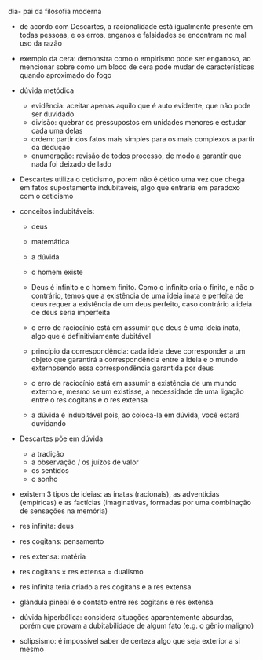dia- pai da filosofia moderna
- de acordo com Descartes, a racionalidade está igualmente presente em todas pessoas, e os erros, enganos e falsidades se encontram no mal uso da razão

- exemplo da cera: demonstra como o empirismo pode ser enganoso, ao mencionar sobre como um bloco de cera pode mudar de características quando aproximado do fogo

- dúvida metódica
	- evidência: aceitar apenas aquilo que é auto evidente, que não pode ser duvidado
	- divisão: quebrar os pressupostos em unidades menores e estudar cada uma delas
	- ordem: partir dos fatos mais simples para os mais complexos a partir da dedução
	- enumeração: revisão de todos processo, de modo a garantir que nada foi deixado de lado
- Descartes utiliza o ceticismo, porém não é cético uma vez que chega em fatos supostamente indubitáveis, algo que entraria em paradoxo com o ceticismo
- conceitos indubitáveis: 
	- deus
	- matemática
	- a dúvida
	- o homem existe
	
	- Deus é infinito e o homem finito. Como o infinito cria o finito, e não o contrário, temos que a existência de uma ideia inata e perfeita de deus requer a existência de um deus perfeito, caso contrário a ideia de deus seria imperfeita
	- o erro de raciocínio está em assumir que deus é uma ideia inata, algo que é definitiviamente dubitável
	- princípio da correspondência: cada ideia deve corresponder a um objeto que garantirá a correspondência entre a ideia e o mundo externosendo essa correspondência garantida por deus
	- o erro de raciocínio está em assumir a existência de um mundo externo e, mesmo se um existisse, a necessidade de uma ligação entre o res cogitans e o res extensa
	
	- a dúvida é indubitável pois, ao coloca-la em dúvida, você estará duvidando

- Descartes põe em dúvida
	- a tradição
	- a observação / os juízos de valor
	- os sentidos
	- o sonho

- existem 3 tipos de ideias: as inatas (racionais), as adventícias (empíricas) e as factícias (imaginativas, formadas por uma combinação de sensações na memória)
- res infinita: deus
- res cogitans: pensamento
- res extensa: matéria
- res cogitans $\times$ res extensa = dualismo
- res infinita teria criado a res cogitans e a res extensa
- glândula pineal é o contato entre res cogitans e res extensa

- dúvida hiperbólica: considera situações aparentemente absurdas, porém que provam a dubitabilidade de algum fato (e.g. o gênio maligno)
- solipsismo: é impossível saber de certeza algo que seja exterior a si mesmo